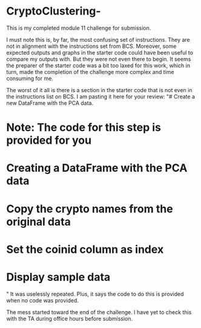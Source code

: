 # CryptoClustering-
This is my completed module 11 challenge for submission. 

I must note this is, by far, the most confusing set of instructions. They are not in alignment with the instructions set from BCS. 
Moreover, some expected outputs and graphs in the starter code could have been useful to compare my outputs with. But they were 
not even there to begin. It seems the preparer of the starter code was a bit too laxed for this work, which in turn, made the 
completion of the challenge more complex and time consuming for me.

The worst of it all is there is a section in the starter code that is not even in the instructions list on BCS. I am pasting it here for your review:
"# Create a new DataFrame with the PCA data.
# Note: The code for this step is provided for you

# Creating a DataFrame with the PCA data


# Copy the crypto names from the original data


# Set the coinid column as index


# Display sample data
"
It was uselessly repeated. Plus, it says the code to do this is provided when no code was provided.

The mess started toward the end of the challenge.
I have yet to check this with the TA during office hours before submission.